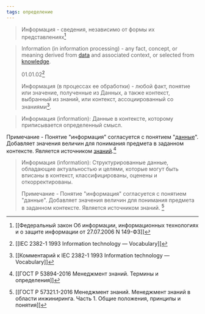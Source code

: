```yaml
---
tags: определение
---
```

>Информация - сведения, независимо от формы их представлениях[^1]

>Information (in information processing) - any fact, concept, or meaning derived from [data](Данные.md) and associated context, or selected from [knowledge](Знание.md).
>
>01.01.02[^2]
>
>Информация (в процессах ее обработки) - любой факт, понятие или значение, полученные из Данных, а также контекст, выбранный из знаний, или контекст, ассоциированный со знаниями[^3].

>Информация (information): Данные в контексте, которому приписывается определенный смысл.  
>
Примечание - Понятие "информация" согласуется с понятием "[данные](Данные.md)". Добавляет значения величин для понимания предмета в заданном контексте. Является источником [знаний](Знание.md).[^4]

>Информация (information): Структурированные данные, обладающие актуальностью и целями, которые могут быть вписаны в контекст, классифицированы, оценены и откорректированы.  
>
>Примечание - Понятие "информация" согласуется с понятием "данные". Добавляет значения величин для понимания предмета в заданном контексте. Является источником знаний. [^5]


[^1]:[[Федеральный закон Об информации, информационных технологиях и о защите информации от 27.07.2006 N 149-ФЗ]]
[^2]:[[IEC 2382-1 1993 Information technology — Vocabulary]]
[^3]:[[Комментарий к IEC 2382-1 1993 Information technology — Vocabulary]]
[^4]:[[ГОСТ Р 53894-2016 Менеджмент знаний. Термины и определения]]
[^5]:[[ГОСТ Р 57321.1-2016 Менеджмент знаний. Менеджмент знаний в области инжиниринга. Часть 1. Общие положения, принципы и понятия]]